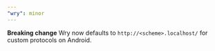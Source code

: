 ```yaml
---
"wry": minor
---
```


**Breaking change** Wry now defaults to `http://<scheme>.localhost/` for custom protocols on Android.
